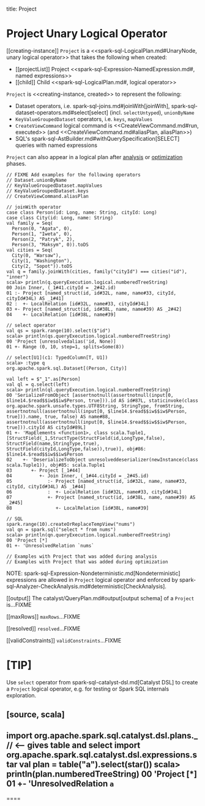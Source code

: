 title: Project

# Project Unary Logical Operator

[[creating-instance]]
`Project` is a <<spark-sql-LogicalPlan.md#UnaryNode, unary logical operator>> that takes the following when created:

* [[projectList]] Project <<spark-sql-Expression-NamedExpression.md#, named expressions>>
* [[child]] Child <<spark-sql-LogicalPlan.md#, logical operator>>

`Project` is <<creating-instance, created>> to represent the following:

* Dataset operators, i.e. spark-sql-joins.md#joinWith[joinWith], spark-sql-dataset-operators.md#select[select] (incl. `selectUntyped`), `unionByName`
* `KeyValueGroupedDataset` operators, i.e. `keys`, `mapValues`
* `CreateViewCommand` logical command is <<CreateViewCommand.md#run, executed>> (and <<CreateViewCommand.md#aliasPlan, aliasPlan>>)
* SQL's spark-sql-AstBuilder.md#withQuerySpecification[SELECT] queries with named expressions

`Project` can also appear in a logical plan after [analysis](../Analyzer.md) or [optimization](../catalyst/Optimizer.md) phases.

```text
// FIXME Add examples for the following operators
// Dataset.unionByName
// KeyValueGroupedDataset.mapValues
// KeyValueGroupedDataset.keys
// CreateViewCommand.aliasPlan

// joinWith operator
case class Person(id: Long, name: String, cityId: Long)
case class City(id: Long, name: String)
val family = Seq(
  Person(0, "Agata", 0),
  Person(1, "Iweta", 0),
  Person(2, "Patryk", 2),
  Person(3, "Maksym", 0)).toDS
val cities = Seq(
  City(0, "Warsaw"),
  City(1, "Washington"),
  City(2, "Sopot")).toDS
val q = family.joinWith(cities, family("cityId") === cities("id"), "inner")
scala> println(q.queryExecution.logical.numberedTreeString)
00 Join Inner, (_1#41.cityId = _2#42.id)
01 :- Project [named_struct(id, id#32L, name, name#33, cityId, cityId#34L) AS _1#41]
02 :  +- LocalRelation [id#32L, name#33, cityId#34L]
03 +- Project [named_struct(id, id#38L, name, name#39) AS _2#42]
04    +- LocalRelation [id#38L, name#39]

// select operator
val qs = spark.range(10).select($"id")
scala> println(qs.queryExecution.logical.numberedTreeString)
00 'Project [unresolvedalias('id, None)]
01 +- Range (0, 10, step=1, splits=Some(8))

// select[U1](c1: TypedColumn[T, U1])
scala> :type q
org.apache.spark.sql.Dataset[(Person, City)]

val left = $"_1".as[Person]
val ql = q.select(left)
scala> println(ql.queryExecution.logical.numberedTreeString)
00 'SerializeFromObject [assertnotnull(assertnotnull(input[0, $line14.$read$$iw$$iw$Person, true])).id AS id#87L, staticinvoke(class org.apache.spark.unsafe.types.UTF8String, StringType, fromString, assertnotnull(assertnotnull(input[0, $line14.$read$$iw$$iw$Person, true])).name, true, false) AS name#88, assertnotnull(assertnotnull(input[0, $line14.$read$$iw$$iw$Person, true])).cityId AS cityId#89L]
01 +- 'MapElements <function1>, class scala.Tuple1, [StructField(_1,StructType(StructField(id,LongType,false), StructField(name,StringType,true), StructField(cityId,LongType,false)),true)], obj#86: $line14.$read$$iw$$iw$Person
02    +- 'DeserializeToObject unresolveddeserializer(newInstance(class scala.Tuple1)), obj#85: scala.Tuple1
03       +- Project [_1#44]
04          +- Join Inner, (_1#44.cityId = _2#45.id)
05             :- Project [named_struct(id, id#32L, name, name#33, cityId, cityId#34L) AS _1#44]
06             :  +- LocalRelation [id#32L, name#33, cityId#34L]
07             +- Project [named_struct(id, id#38L, name, name#39) AS _2#45]
08                +- LocalRelation [id#38L, name#39]

// SQL
spark.range(10).createOrReplaceTempView("nums")
val qn = spark.sql("select * from nums")
scala> println(qn.queryExecution.logical.numberedTreeString)
00 'Project [*]
01 +- 'UnresolvedRelation `nums`

// Examples with Project that was added during analysis
// Examples with Project that was added during optimization
```

NOTE: spark-sql-Expression-Nondeterministic.md[Nondeterministic] expressions are allowed in `Project` logical operator and enforced by spark-sql-Analyzer-CheckAnalysis.md#deterministic[CheckAnalysis].

[[output]]
The catalyst/QueryPlan.md#output[output schema] of a `Project` is...FIXME

[[maxRows]]
`maxRows`...FIXME

[[resolved]]
`resolved`...FIXME

[[validConstraints]]
`validConstraints`...FIXME

[TIP]
====
Use `select` operator from spark-sql-catalyst-dsl.md[Catalyst DSL] to create a `Project` logical operator, e.g. for testing or Spark SQL internals exploration.

[source, scala]
----
import org.apache.spark.sql.catalyst.dsl.plans._  // <-- gives table and select
import org.apache.spark.sql.catalyst.dsl.expressions.star
val plan = table("a").select(star())
scala> println(plan.numberedTreeString)
00 'Project [*]
01 +- 'UnresolvedRelation `a`
----
====
